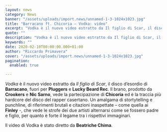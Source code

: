 ```yaml
---
layout: news
category: News
banner: "/assets/uploads/import.news/unnamed-1-3-1024x1023.jpg"
title: "Barracano ft. Chicoria – Vodka: video"
excerpt: "Vodka è il nuovo video estratto da Il figlio di Scar, il disco d’esordio di Barracano, fuori per Pluggers e Lucky Beard Rec. Il brano, prodotto da Crookers e Nic Sarno, vede la partecipazione di Chicoria ed è la traccia più hardcore del disco del rapper casertano. Un amalgama di stortytelling e punchline, di riferimenti [&hellip"
quote: ""
description: "Vodka è il nuovo video estratto da Il figlio di Scar, il disco d’esordio di Barracano, fuori per Pluggers e Lucky Beard Rec. Il brano, prodotto da Crookers e Nic Sarno, vede la partecipazione di Chicoria ed è la traccia più hardcore del disco del rapper casertano. Un amalgama di stortytelling e punchline, di riferimenti [&hellip"
keywords: ""
date: 2020-02-10T00:00:00.000+01:00
author: "Riccardo Primavera"
cover: "/assets/uploads/import.news/unnamed-1-3-1024x1023.jpg"
pagination:
  enabled: true

---
```


_Vodka_ è il nuovo video estratto da _Il figlio di Scar_, il disco d’esordio di **Barracano**, fuori per **Pluggers** e **Lucky Beard Rec**. Il brano, prodotto da **Crookers** e **Nic Sarno**, vede la partecipazione di **Chicoria** ed è la traccia più hardcore del disco del rapper casertano. Un amalgama di stortytelling e punchline, di riferimenti brutali e citazioni inaspettate – come quella ai **Finley** \-, che vede le strofe dei due artisti alternarsi come se fossero padre e figlio, per quanto è forte il legame tra i rispettivi immaginari.

Il video di Vodka è stato diretto da **Beatriche Chima**.